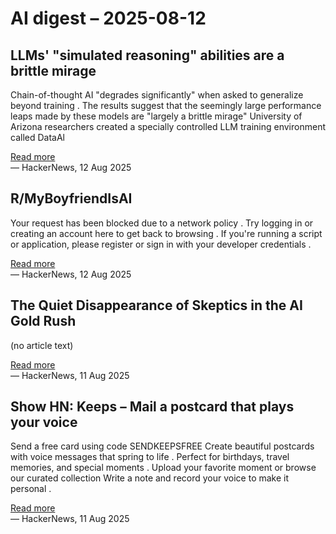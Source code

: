 # AI digest – 2025-08-12

## LLMs' "simulated reasoning" abilities are a brittle mirage

Chain-of-thought AI "degrades significantly" when asked to generalize beyond training . The results suggest that the seemingly large performance leaps made by these models are "largely a brittle mirage" University of Arizona researchers created a specially controlled LLM training environment called DataAl

[Read more](https://arstechnica.com/ai/2025/08/researchers-find-llms-are-bad-at-logical-inference-good-at-fluent-nonsense/)  
— HackerNews, 12 Aug 2025

## R/MyBoyfriendIsAI

Your request has been blocked due to a network policy . Try logging in or creating an account here to get back to browsing . If you're running a script or application, please register or sign in with your developer credentials .

[Read more](https://old.reddit.com/r/MyBoyfriendIsAI/)  
— HackerNews, 12 Aug 2025

## The Quiet Disappearance of Skeptics in the AI Gold Rush

(no article text)

[Read more](https://middlelayer.substack.com/p/where-did-all-the-ai-doomers-go-the)  
— HackerNews, 11 Aug 2025

## Show HN: Keeps – Mail a postcard that plays your voice

Send a free card using code SENDKEEPSFREE Create beautiful postcards with voice messages that spring to life . Perfect for birthdays, travel memories, and special moments . Upload your favorite moment or browse our curated collection Write a note and record your voice to make it personal .

[Read more](https://www.sendkeeps.com/)  
— HackerNews, 11 Aug 2025
